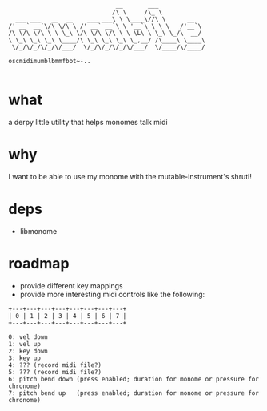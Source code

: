 ```
                              __       ___             
                             /\ \     /\_ \            
  ___ ___   __  __    ___ ___\ \ \____\//\ \      __   
/' __` __`\/\ \/\ \ /' __` __`\ \ '__`\ \ \ \   /'__`\ 
/\ \/\ \/\ \ \ \_\ \/\ \/\ \/\ \ \ \L\ \ \_\ \_/\  __/ 
\ \_\ \_\ \_\ \____/\ \_\ \_\ \_\ \_,__/ /\____\ \____\
 \/_/\/_/\/_/\/___/  \/_/\/_/\/_/\/___/  \/____/\/____/
                                                       
oscmidimumblbmmfbbt~-..
                                                  
```

# what 

a derpy little utility that helps monomes talk midi

# why

I want to be able to use my monome with the mutable-instrument's shruti!

# deps

  - libmonome

# roadmap

  - provide different key mappings
  - provide more interesting midi controls like the following:

```
+---+---+---+---+---+---+---+---+
| 0 | 1 | 2 | 3 | 4 | 5 | 6 | 7 |
+---+---+---+---+---+---+---+---+

0: vel down
1: vel up
2: key down
3: key up
4: ??? (record midi file?)
5: ??? (record midi file?)
6: pitch bend down (press enabled; duration for monome or pressure for chronome)
7: pitch bend up   (press enabled; duration for monome or pressure for chronome)

```